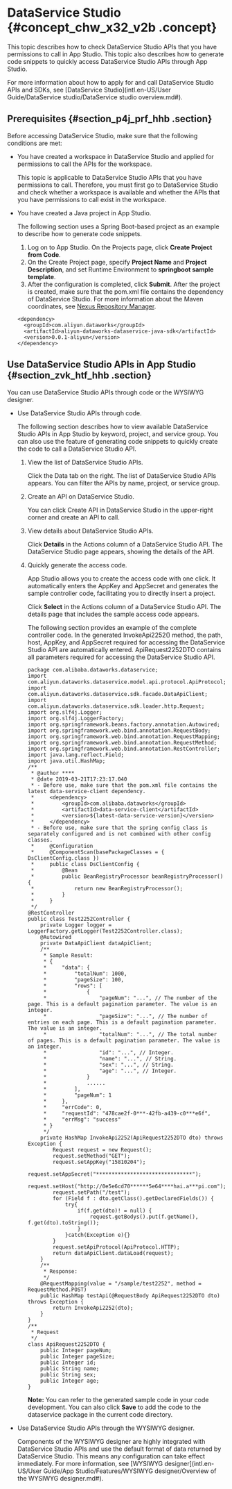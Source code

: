 # DataService Studio {#concept_chw_x32_v2b .concept}

This topic describes how to check DataService Studio APIs that you have permissions to call in App Studio. This topic also describes how to generate code snippets to quickly access DataService Studio APIs through App Studio.

For more information about how to apply for and call DataService Studio APIs and SDKs, see [DataService Studio](intl.en-US/User Guide/DataService studio/DataService studio overview.md#).

## Prerequisites {#section_p4j_prf_hhb .section}

Before accessing DataService Studio, make sure that the following conditions are met:

-   You have created a workspace in DataService Studio and applied for permissions to call the APIs for the workspace.

    This topic is applicable to DataService Studio APIs that you have permissions to call. Therefore, you must first go to DataService Studio and check whether a workspace is available and whether the APIs that you have permissions to call exist in the workspace.

-   You have created a Java project in App Studio.

    The following section uses a Spring Boot-based project as an example to describe how to generate code snippets.

    1.  Log on to App Studio. On the Projects page, click **Create Project from Code**.
    2.  On the Create Project page, specify **Project Name** and **Project Description**, and set Runtime Environment to **springboot sample template**.
    3.  After the configuration is completed, click **Submit**.
    After the project is created, make sure that the pom.xml file contains the dependency of DataService Studio. For more information about the Maven coordinates, see [Nexus Repository Manager](https://oss.sonatype.org/#nexus-search;quick~aliyun-dataworks-dataservice-java-sdk).

    ``` {#codeblock_e71_um7_5ib}
    <dependency>
      <groupId>com.aliyun.dataworks</groupId>
      <artifactId>aliyun-dataworks-dataservice-java-sdk</artifactId>
      <version>0.0.1-aliyun</version>
    </dependency>
    ```


## Use DataService Studio APIs in App Studio {#section_zvk_htf_hhb .section}

You can use DataService Studio APIs through code or the WYSIWYG designer.

-   Use DataService Studio APIs through code.

    The following section describes how to view available DataService Studio APIs in App Studio by keyword, project, and service group. You can also use the feature of generating code snippets to quickly create the code to call a DataService Studio API.

    1.  View the list of DataService Studio APIs.

        Click the Data tab on the right. The list of DataService Studio APIs appears. You can filter the APIs by name, project, or service group.

    2.  Create an API on DataService Studio.

        You can click Create API in DataService Studio in the upper-right corner and create an API to call.

    3.  View details about DataService Studio APIs.

        Click **Details** in the Actions column of a DataService Studio API. The DataService Studio page appears, showing the details of the API.

    4.  Quickly generate the access code.

        App Studio allows you to create the access code with one click. It automatically enters the AppKey and AppSecret and generates the sample controller code, facilitating you to directly insert a project.

        Click **Select** in the Actions column of a DataService Studio API. The details page that includes the sample access code appears.

        The following section provides an example of the complete controller code. In the generated InvokeApi2252\(\) method, the path, host, AppKey, and AppSecret required for accessing the DataService Studio API are automatically entered. ApiRequest2252DTO contains all parameters required for accessing the DataService Studio API.

        ``` {#codeblock_6fb_fb4_sna}
        package com.alibaba.dataworks.dataservice;
        import com.aliyun.dataworks.dataservice.model.api.protocol.ApiProtocol;
        import com.aliyun.dataworks.dataservice.sdk.facade.DataApiClient;
        import com.aliyun.dataworks.dataservice.sdk.loader.http.Request;
        import org.slf4j.Logger;
        import org.slf4j.LoggerFactory;
        import org.springframework.beans.factory.annotation.Autowired;
        import org.springframework.web.bind.annotation.RequestBody;
        import org.springframework.web.bind.annotation.RequestMapping;
        import org.springframework.web.bind.annotation.RequestMethod;
        import org.springframework.web.bind.annotation.RestController;
        import java.lang.reflect.Field;
        import java.util.HashMap;
        /**
         * @author ****
         * @date 2019-03-21T17:23:17.040
         * - Before use, make sure that the pom.xml file contains the latest data-service-client dependency.
         *     <dependency>
         *         <groupId>com.alibaba.dataworks</groupId>
         *         <artifactId>data-service-client</artifactId>
         *         <version>${latest-data-service-version}</version>
         *     </dependency>
         * - Before use, make sure that the spring config class is separately configured and is not combined with other config classes.
         *     @Configuration
         *     @ComponentScan(basePackageClasses = { DsClientConfig.class })
         *     public class DsClientConfig {
         *         @Bean
         *         public BeanRegistryProcessor beanRegistryProcessor(){
         *             return new BeanRegistryProcessor();
         *         }
         *     }
         */
        @RestController
        public class Test2252Controller {
            private Logger logger = LoggerFactory.getLogger(Test2252Controller.class);
            @Autowired
            private DataApiClient dataApiClient;
            /**
             * Sample Result:
             * {
             *     "data": {
             *         "totalNum": 1000,
             *         "pageSize": 100,
             *         "rows": [
             *             {
             *                 "pageNum": "...", // The number of the page. This is a default pagination parameter. The value is an integer.
             *                 "pageSize": "...", // The number of entries on each page. This is a default pagination parameter. The value is an integer.
             *                 "totalNum": "...", // The total number of pages. This is a default pagination parameter. The value is an integer. 
             *                 "id": "...", // Integer.
             *                 "name": "...", // String.
             *                 "sex": "...", // String.
             *                 "age": "...", // Integer.
             *             }
             *             ......
             *         ],
             *         "pageNum": 1
             *     },
             *     "errCode": 0,
             *     "requestId": "478cae2f-0***-42fb-a439-c0***e6f",
             *     "errMsg": "success"
             * }
             */
            private HashMap InvokeApi2252(ApiRequest2252DTO dto) throws Exception {
                Request request = new Request();
                request.setMethod("GET");
                request.setAppKey("15810204");
                request.setAppSecret("*******************************");
                request.setHost("http://0e5e6cd70******5e64****hai.a***pi.com");
                request.setPath("/test");
                for (Field f : dto.getClass().getDeclaredFields()) {
                    try{
                        if(f.get(dto)! = null) {
                            request.getBodys().put(f.getName(), f.get(dto).toString());
                        }
                    }catch(Exception e){}
                }
                request.setApiProtocol(ApiProtocol.HTTP);
                return dataApiClient.dataLoad(request);
            }
            /**
             * Response:
             */
            @RequestMapping(value = "/sample/test2252", method = RequestMethod.POST)
            public HashMap testApi(@RequestBody ApiRequest2252DTO dto) throws Exception {
                return InvokeApi2252(dto);
            }
        }
        /**
         * Request
         */
        class ApiRequest2252DTO {
            public Integer pageNum;
            public Integer pageSize;
            public Integer id;
            public String name;
            public String sex;
            public Integer age;
        }
        ```

        **Note:** You can refer to the generated sample code in your code development. You can also click **Save** to add the code to the dataservice package in the current code directory.

-   Use DataService Studio APIs through the WYSIWYG designer.

    Components of the WYSIWYG designer are highly integrated with DataService Studio APIs and use the default format of data returned by DataService Studio. This means any configuration can take effect immediately. For more information, see [WYSIWYG designer](intl.en-US/User Guide/App Studio/Features/WYSIWYG designer/Overview of the WYSIWYG designer.md#).


